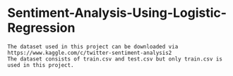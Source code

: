 # Sentiment-Analysis-Using-Logistic-Regression
    The dataset used in this project can be downloaded via https://www.kaggle.com/c/twitter-sentiment-analysis2
    The dataset consists of train.csv and test.csv but only train.csv is used in this project.

